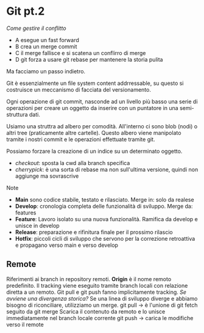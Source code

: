 # Git pt.2
*Come gestire il conflitto*
- A esegue un fast forward
- B crea un merge commit
- C il merge fallisce e si scatena un conflirro di merge
- D git forza a usare git rebase per mantenere la storia pulita

Ma facciamo un passo indietro.

Git è essenzialmente un file system content addrressable, su questo si costruisce un meccanismo di facciata del versionamento.

Ogni operazione di git commit, nasconde ad un livello più basso una serie di operazioni per creare un oggetto da inserire con un puntatore in una semi-struttura dati.

Usiamo una struttra ad albero per comodità. All'interno ci sono blob (nodi) o altri tree (praticamente altre cartelle). Questo albero viene manipolato tramite i nostri commit e le operazioni effettuate tramite git.

Possiamo forzare la creazione di un indice su un determinato oggetto.

- *checkout*: sposta la cwd alla branch specifica
- *cherrypick*: è una sorta di rebase ma non sull'ultima versione, quindi non aggiunge ma sovrascrive

>[!note]
>- **Main** sono codice stabile, testato e rilasciato. Merge in: solo da realese
>- **Develop**: cronologia completa delle funzionalità di sviluppo. Merge da: features
>- **Feature**: Lavoro isolato su una nuova funzionalità. Ramifica da develop e unisce in develop
>- **Release**: preparazione e rifinitura finale per il prossimo rilascio
>- **Hotfix**: piccoli cicli di sviluppo che servono per la correzione retroattiva e propagano verso main e verso develop

## Remote
Riferimenti ai branch in repository remoti. **Origin** è il nome remoto predefinito.
Il tracking viene eseguito tramite branch locali con relazione diretta a un remoto.
Git pull e git push fanno implicitamente tracking.
*Se avviene una divergenza storica?*
Se una linea di sviluppo diverge e abbiamo bisogno di riconciliare, utilizziamo un merge.
git pull -> è l'unione di git fetch seguito da git merge
Scarica il contenuto da remoto e lo unisce immediatamente nel branch locale corrente
git push -> carica le modifiche verso il remote



